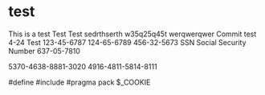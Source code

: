 # test
This is a test
Test
Test
sedrthserth
w35q25q45t
werqwerqwer
Commit test 4-24
Test
123-45-6787 124-65-6789
456-32-5673 SSN Social Security Number
637-05-7810


5370-4638-8881-3020
4916-4811-5814-8111


#define
#include
#pragma pack
$_COOKIE




 
